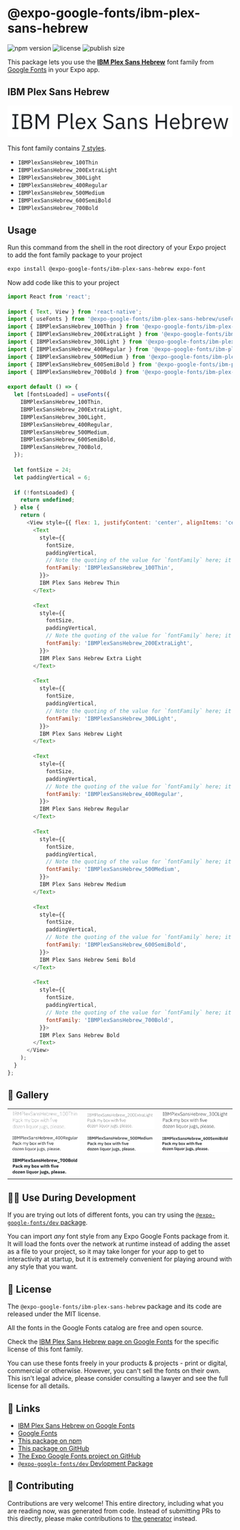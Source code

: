 # @expo-google-fonts/ibm-plex-sans-hebrew

![npm version](https://flat.badgen.net/npm/v/@expo-google-fonts/ibm-plex-sans-hebrew)
![license](https://flat.badgen.net/github/license/expo/google-fonts)
![publish size](https://flat.badgen.net/packagephobia/install/@expo-google-fonts/ibm-plex-sans-hebrew)

This package lets you use the [**IBM Plex Sans Hebrew**](https://fonts.google.com/specimen/IBM+Plex+Sans+Hebrew) font family from [Google Fonts](https://fonts.google.com/) in your Expo app.

## IBM Plex Sans Hebrew

![IBM Plex Sans Hebrew](./font-family.png)

This font family contains [7 styles](#-gallery).

- `IBMPlexSansHebrew_100Thin`
- `IBMPlexSansHebrew_200ExtraLight`
- `IBMPlexSansHebrew_300Light`
- `IBMPlexSansHebrew_400Regular`
- `IBMPlexSansHebrew_500Medium`
- `IBMPlexSansHebrew_600SemiBold`
- `IBMPlexSansHebrew_700Bold`

## Usage

Run this command from the shell in the root directory of your Expo project to add the font family package to your project
```sh
expo install @expo-google-fonts/ibm-plex-sans-hebrew expo-font
```

Now add code like this to your project
```js
import React from 'react';

import { Text, View } from 'react-native';
import { useFonts } from '@expo-google-fonts/ibm-plex-sans-hebrew/useFonts';
import { IBMPlexSansHebrew_100Thin } from '@expo-google-fonts/ibm-plex-sans-hebrew/100Thin';
import { IBMPlexSansHebrew_200ExtraLight } from '@expo-google-fonts/ibm-plex-sans-hebrew/200ExtraLight';
import { IBMPlexSansHebrew_300Light } from '@expo-google-fonts/ibm-plex-sans-hebrew/300Light';
import { IBMPlexSansHebrew_400Regular } from '@expo-google-fonts/ibm-plex-sans-hebrew/400Regular';
import { IBMPlexSansHebrew_500Medium } from '@expo-google-fonts/ibm-plex-sans-hebrew/500Medium';
import { IBMPlexSansHebrew_600SemiBold } from '@expo-google-fonts/ibm-plex-sans-hebrew/600SemiBold';
import { IBMPlexSansHebrew_700Bold } from '@expo-google-fonts/ibm-plex-sans-hebrew/700Bold';

export default () => {
  let [fontsLoaded] = useFonts({
    IBMPlexSansHebrew_100Thin,
    IBMPlexSansHebrew_200ExtraLight,
    IBMPlexSansHebrew_300Light,
    IBMPlexSansHebrew_400Regular,
    IBMPlexSansHebrew_500Medium,
    IBMPlexSansHebrew_600SemiBold,
    IBMPlexSansHebrew_700Bold,
  });

  let fontSize = 24;
  let paddingVertical = 6;

  if (!fontsLoaded) {
    return undefined;
  } else {
    return (
      <View style={{ flex: 1, justifyContent: 'center', alignItems: 'center' }}>
        <Text
          style={{
            fontSize,
            paddingVertical,
            // Note the quoting of the value for `fontFamily` here; it expects a string!
            fontFamily: 'IBMPlexSansHebrew_100Thin',
          }}>
          IBM Plex Sans Hebrew Thin
        </Text>

        <Text
          style={{
            fontSize,
            paddingVertical,
            // Note the quoting of the value for `fontFamily` here; it expects a string!
            fontFamily: 'IBMPlexSansHebrew_200ExtraLight',
          }}>
          IBM Plex Sans Hebrew Extra Light
        </Text>

        <Text
          style={{
            fontSize,
            paddingVertical,
            // Note the quoting of the value for `fontFamily` here; it expects a string!
            fontFamily: 'IBMPlexSansHebrew_300Light',
          }}>
          IBM Plex Sans Hebrew Light
        </Text>

        <Text
          style={{
            fontSize,
            paddingVertical,
            // Note the quoting of the value for `fontFamily` here; it expects a string!
            fontFamily: 'IBMPlexSansHebrew_400Regular',
          }}>
          IBM Plex Sans Hebrew Regular
        </Text>

        <Text
          style={{
            fontSize,
            paddingVertical,
            // Note the quoting of the value for `fontFamily` here; it expects a string!
            fontFamily: 'IBMPlexSansHebrew_500Medium',
          }}>
          IBM Plex Sans Hebrew Medium
        </Text>

        <Text
          style={{
            fontSize,
            paddingVertical,
            // Note the quoting of the value for `fontFamily` here; it expects a string!
            fontFamily: 'IBMPlexSansHebrew_600SemiBold',
          }}>
          IBM Plex Sans Hebrew Semi Bold
        </Text>

        <Text
          style={{
            fontSize,
            paddingVertical,
            // Note the quoting of the value for `fontFamily` here; it expects a string!
            fontFamily: 'IBMPlexSansHebrew_700Bold',
          }}>
          IBM Plex Sans Hebrew Bold
        </Text>
      </View>
    );
  }
};

```

## 🔡 Gallery


||||
|-|-|-|
|![IBMPlexSansHebrew_100Thin](./IBMPlexSansHebrew_100Thin.ttf.png)|![IBMPlexSansHebrew_200ExtraLight](./IBMPlexSansHebrew_200ExtraLight.ttf.png)|![IBMPlexSansHebrew_300Light](./IBMPlexSansHebrew_300Light.ttf.png)||
|![IBMPlexSansHebrew_400Regular](./IBMPlexSansHebrew_400Regular.ttf.png)|![IBMPlexSansHebrew_500Medium](./IBMPlexSansHebrew_500Medium.ttf.png)|![IBMPlexSansHebrew_600SemiBold](./IBMPlexSansHebrew_600SemiBold.ttf.png)||
|![IBMPlexSansHebrew_700Bold](./IBMPlexSansHebrew_700Bold.ttf.png)||||


## 👩‍💻 Use During Development

If you are trying out lots of different fonts, you can try using the [`@expo-google-fonts/dev` package](https://github.com/expo/google-fonts/tree/master/font-packages/dev#readme).

You can import *any* font style from any Expo Google Fonts package from it. It will load the fonts
over the network at runtime instead of adding the asset as a file to your project, so it may take longer
for your app to get to interactivity at startup, but it is extremely convenient
for playing around with any style that you want.

## 📖 License

The `@expo-google-fonts/ibm-plex-sans-hebrew` package and its code are released under the MIT license.

All the fonts in the Google Fonts catalog are free and open source.

Check the [IBM Plex Sans Hebrew page on Google Fonts](https://fonts.google.com/specimen/IBM+Plex+Sans+Hebrew) for the specific license of this font family.

You can use these fonts freely in your products & projects - print or digital, commercial or otherwise. However, you can't sell the fonts on their own. This isn't legal advice, please consider consulting a lawyer and see the full license for all details.

## 🔗 Links

- [IBM Plex Sans Hebrew on Google Fonts](https://fonts.google.com/specimen/IBM+Plex+Sans+Hebrew)
- [Google Fonts](https://fonts.google.com/)
- [This package on npm](https://www.npmjs.com/package/@expo-google-fonts/ibm-plex-sans-hebrew)
- [This package on GitHub](https://github.com/expo/google-fonts/tree/master/font-packages/ibm-plex-sans-hebrew)
- [The Expo Google Fonts project on GitHub](https://github.com/expo/google-fonts)
- [`@expo-google-fonts/dev` Devlopment Package](https://github.com/expo/google-fonts/tree/master/font-packages/dev)

## 🤝 Contributing

Contributions are very welcome! This entire directory, including what you are reading now, was generated from code. Instead of submitting PRs to this directly, please make contributions to [the generator](https://github.com/expo/google-fonts/tree/master/packages/generator) instead.

